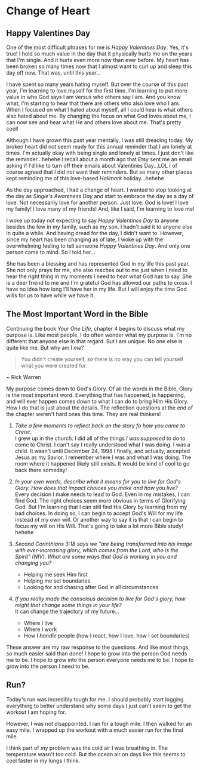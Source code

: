 # Change of Heart

## Happy Valentines Day

One of the most difficult phrases for me is *Happy Valentines Day*. Yes, it's true! I hold so much value in the day that it physically hurts me on the years that I'm single. And it hurts even more now than ever before. My heart has been broken so many times now that I almost want to curl up and sleep this day off now. That was, until this year...

I have spent so many years hating myself. But over the course of this past year, I'm learning to love myself for the first time. I'm learning to put more value in who God says I am versus who others say I am. And you know what, I'm starting to hear that there are others who also love who I am. When I focused on what I hated about myself, all I could hear is what others also hated about me. By changing the focus on what God loves about me, I can now see and hear what He and others love about me. That's pretty cool!

Although I have grown this past year mentally, I was still dreading today. My broken heart did not seem ready for this annual reminder that I am lonely at times. I'm actually okay with being single and lonely at times. I just don't like the reminder...hehehe I recall about a month ago that Etsy sent me an email asking if I'd like to turn off their emails about Valentines Day...LOL I of course agreed that I did not want their reminders. But so many other places kept reminding me of this love-based *Hallmark* holiday...hehehe

As the day approached, I had a change of heart. I wanted to stop looking at the day as *Single's Awareness Day* and start to embrace the day as a day of love. Not necessarily love for another person. Just love. God is love! I love my family! I love many of my friends! And, like I said, I'm learning to love me!

I woke up today not expecting to say *Happy Valentines Day* to anyone besides the few in my family, such as my son. I hadn't said it to anyone else in quite a while. And having dread for the day, I didn't want to. However, since my heart has been changing as of late, I woke up with the overwhelming feeling to tell someone *Happy Valentines Day*. And only one person came to mind. So I told her...

She has been a blessing and has represented God in my life this past year. She not only prays for me, she also reaches out to me just when I need to hear the right thing in my moments I need to hear what God has to say. She is a deer friend to me and I'm grateful God has allowed our paths to cross. I have no idea how long I'll have her in my life. But I will enjoy the time God wills for us to have while we have it.

## The Most Important Word in the Bible

Continuing the book *Your One Life*, chapter 4 begins to discuss what my purpose is. Like most people, I do often wonder what my purpose is. I'm no different that anyone else in that regard. But I am unique. No one else is quite like me. But why am I *me*?

> You didn't create yourself, so there is no way you can tell yourself what you were created for.

~ Rick Warren

My purpose comes down to God's Glory. Of all the words in the Bible, Glory is the most important word. Everything that has happened, is happening, and will ever happen comes down to what I can do to bring Him His Glory. How I do that is just about the details. The reflection questions at the end of the chapter weren't hard ones this time. They are real thinkers!

1. *Take a few moments to reflect back on the story fo how you came to Christ.*\
   I grew up in the church. I did all of the things *I was supposed* to do to come to Christ. I can't say I really understood what I was doing. I was a child. It wasn't until December 24, 1998 I finally, and actually, accepted Jesus as my Savior. I remember where I was and what I was doing. The room where it happened likely still exists. It would be kind of cool to go back there someday!

1. *In your own words, describe what it means for you to live for God's Glory. How does that impact choices you make and how you live?*\
   Every decision I make needs to lead to God. Even in my mistakes, I can find God. The right choices seem more obvious in terms of Glorifying God. But I'm learning that I can still find His Glory by learning from my bad choices. In doing so, I can begin to accept God's Will for my life instead of my own will. Or another way to say it is that I can begin to focus my will on His Will. That's going to take a lot more Bible study! hehehe

1. *Second Corinthians 3:18 says we "are being transformed into his image with ever-increasing glory, which comes from the Lord, who is the Spirit" (NIV). What are some ways that God is working in you and changing you?*
   - Helping me seek Him first
   - Helping me set boundaries
   - Looking for and chasing after God in all circumstances

1. *If you really made the conscious decision to live for God's glory, how might that change some things in your life?*\
   It can change the trajectory of my future...
   - Where I live
   - Where I work
   - How I *handle* people (how I react, how I love, how I set boundaries)

These answer are my raw response to the questions. And like most things, so much easier said than done! I hope to grow into the person God needs me to be. I hope to grow into the person everyone needs me to be. I hope to grow into the person I need to be.

## Run?

Today's run was incredibly tough for me. I should probably start logging everything to better understand why some days I just can't seem to get the workout I am hoping for.

However, I was not disappointed. I ran for a tough mile. I then walked for an easy mile. I wrapped up the workout with a much easier run for the final mile.

I think part of my problem was the cold air I was breathing in. The temperature wasn't too cold. But the ocean air on days like this seems to cool faster in my lungs I think.